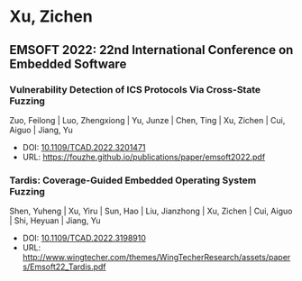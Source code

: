 # Xu, Zichen

## EMSOFT 2022: 22nd International Conference on Embedded Software

### Vulnerability Detection of ICS Protocols Via Cross-State Fuzzing
Zuo, Feilong | Luo, Zhengxiong | Yu, Junze | Chen, Ting | Xu, Zichen | Cui, Aiguo | Jiang, Yu
* DOI: [10.1109/TCAD.2022.3201471](https://doi.org/10.1109/TCAD.2022.3201471)
* URL: <https://fouzhe.github.io/publications/paper/emsoft2022.pdf>

### Tardis: Coverage-Guided Embedded Operating System Fuzzing
Shen, Yuheng | Xu, Yiru | Sun, Hao | Liu, Jianzhong | Xu, Zichen | Cui, Aiguo | Shi, Heyuan | Jiang, Yu
* DOI: [10.1109/TCAD.2022.3198910](https://doi.org/10.1109/TCAD.2022.3198910)
* URL: <http://www.wingtecher.com/themes/WingTecherResearch/assets/papers/Emsoft22_Tardis.pdf>


